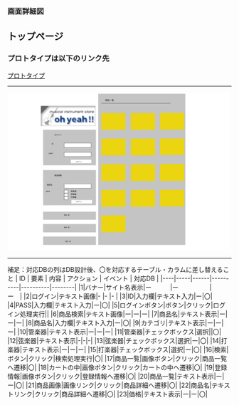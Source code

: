 ### 画面詳細図
## トップページ
### プロトタイプは以下のリンク先
[プロトタイプ](https://www.figma.com/file/0iiJP7KwRtu2cOvpAPoogL/Untitled?node-id=1%3A2)
*****
<img src="../img/toppage.png" width="500">

*****
補足：対応DBの列はDB設計後、〇を対応するテーブル・カラムに差し替えること
| ID | 要素 | 内容 | アクション | イベント | 対応DB |
|----|-----|------|----------|----------|--------|
|1|バナー|サイト名表示|ー　　　|ー　　　　　|　　ー　|
|2|ログイン|テキスト画像|-    |-          |-      |
|3|ID|入力欄|テキスト入力|ー|〇|
|4|PASS|入力欄|テキスト入力|ー|〇|
|5|ログインボタン|ボタン|クリック|ログイン処理実行||
|6|商品検索|テキスト画像|ー|ー|ー|
|7|商品名|テキスト表示|ー|ー|ー|
|8|商品名|入力欄|テキスト入力|ー|〇|
|9|カテゴリ|テキスト表示|ー|ー|ー|
|10|管楽器|テキスト表示|ー|ー|ー|
|11|管楽器|チェックボックス|選択||〇|
|12|弦楽器|テキスト表示|-|-|-|
|13|弦楽器|チェックボックス|選択|ー|〇|
|14|打楽器|テキスト表示|ー|ー|ー|
|15|打楽器|チェックボックス|選択|ー|〇|
|16|検索|ボタン|クリック|検索処理実行|〇|
|17|商品一覧|画像ボタン|クリック|商品一覧へ遷移|〇|
|18|カートの中|画像ボタン|クリック|カートの中へ遷移|〇|
|19|登録情報|画像ボタン|クリック|登録情報へ遷移|〇|
|20|商品一覧|テキスト表示|ー|ー|〇|
|21|商品画像|画像リンク|クリック|商品詳細へ遷移|〇|
|22|商品名|テキストリンク|クリック|商品詳細へ遷移|〇|
|23|価格|テキスト表示|ー|ー|〇|
